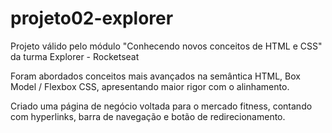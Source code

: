 # projeto02-explorer

Projeto válido pelo módulo "Conhecendo novos conceitos de HTML e CSS" da turma Explorer - Rocketseat

Foram abordados conceitos mais avançados na semântica HTML, Box Model / Flexbox CSS, apresentando maior rigor com o alinhamento.

Criado uma página de negócio voltada para o mercado fitness, contando com hyperlinks, barra de navegação e botão de redirecionamento.

